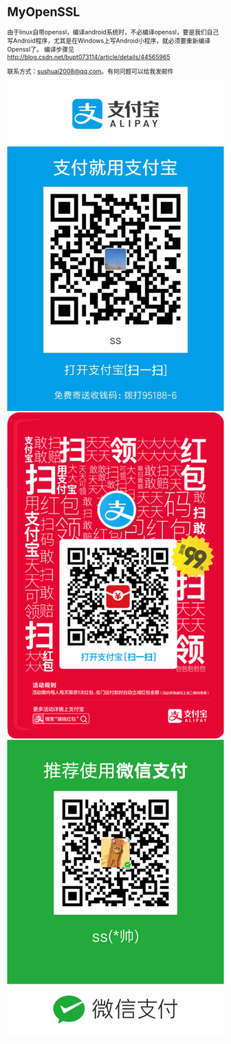 # MyOpenSSL

由于linux自带openssl，编译android系统时，不必编译openssl，要是我们自己写Android程序，尤其是在Windows上写Android小程序，就必须要重新编译Openssl了。
编译步骤见 http://blog.csdn.net/bupt073114/article/details/44565965

联系方式：sushuai2008@qq.com。有何问题可以给我发邮件

![image](https://github.com/buptis073114/TestAndroidJNI/blob/master/1130108806.jpg)
![image](https://github.com/buptis073114/TestAndroidJNI/blob/master/1381875294.jpg)
![image](https://github.com/buptis073114/TestAndroidJNI/blob/master/77042545.jpg)
